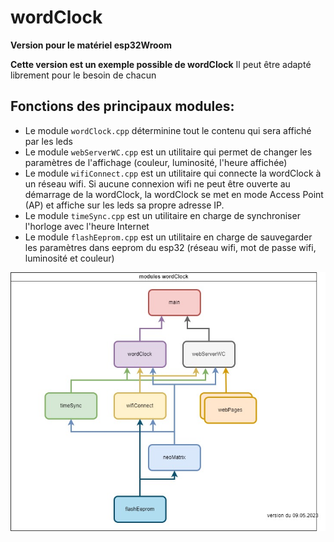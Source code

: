 # wordClock

**Version pour le matériel esp32Wroom**

**Cette version est un exemple possible de wordClock**
Il peut être adapté librement pour le besoin de chacun

## Fonctions des principaux modules:
- Le module `wordClock.cpp` déterminine tout le contenu qui sera affiché par les leds
- Le module `webServerWC.cpp` est un utilitaire qui permet de changer les paramètres de l'affichage (couleur, luminosité, l'heure affichée)
- Le module `wifiConnect.cpp` est un utilitaire qui connecte la wordClock à un réseau wifi. Si aucune connexion wifi ne peut être ouverte au démarrage de la wordClock, la wordClock se met en mode Access Point (AP) et affiche sur les leds sa propre adresse IP.
- Le  module `timeSync.cpp` est un utilitaire en charge de synchroniser l'horloge avec l'heure Internet
- Le module `flashEeprom.cpp` est un utilitaire en charge de sauvegarder les paramètres dans eeprom du esp32 (réseau wifi, mot de passe wifi, luminosité et couleur)

![Les modules de la wordClock](/doc/modulesWordClock.jpg)
